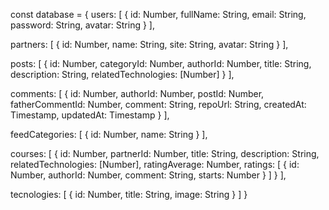 const database = {
  users: [
    { id: Number, fullName: String, email: String, password: String, avatar: String }
  ],

  partners: [
    { id: Number, name: String, site: String, avatar: String }
  ],

  posts: [
    { 
      id: Number, 
      categoryId: Number, 
      authorId: Number,
      title: String,
      description: String,
      relatedTechnologies: [Number]
    }
  ],

  comments: [
    { id: Number, authorId: Number, postId: Number, fatherCommentId: Number, comment: String, repoUrl: String, createdAt: Timestamp, updatedAt: Timestamp }
  ],

  feedCategories: [
    { id: Number, name: String }
  ],

  courses: [
    { 
      id: Number,
      partnerId: Number,
      title: String, 
      description: String,
      relatedTechnologies: [Number],
      ratingAverage: Number,
      ratings: [
        { id: Number, authorId: Number, comment: String, starts: Number }
      ] 
    }
  ],

  tecnologies: [
    { id: Number, title: String, image: String }
  ]
}